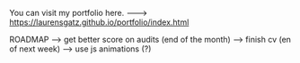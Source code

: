 You can visit my portfolio here. ---> https://laurensgatz.github.io/portfolio/index.html

ROADMAP
--> get better score on audits (end of the month)
--> finish cv (en of next week)
--> use js animations (?)
